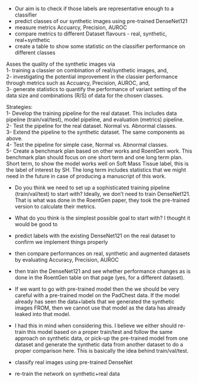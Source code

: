 - Our aim is to check if those labels are representative enough to a classifier
- predict classes of our synthetic images using pre-trained DenseNet121
- measure metrics Accuarcy, Precision, AUROC
- compare metrics to different Dataset flavours - real, synthetic, real+synthetic
- create a table to show some statistic on the classifier performance on different classes
  
Asses the quality of the synthetic images via  
1- training a classier on combination of real/synthetic images, and,  
2- investigating the potential improvement in the classier performance through metrics such as Accuarcy, Precision, AUROC, and,  
3- generate statistics to quantify the performance of variant setting of the data size and combinations (R/S) of data for the chosen classes.


Strategies:  
1- Develop the training pipeline for the real dataset. This includes data pipeline (train/val/test), model pipeline, and evaluation (metrics) pipeline.  
2- Test the pipeline for the real dataset. Normal vs. Abnormal classes.  
3- Extend the pipeline to the synthetic dataset. The same components as above.  
4- Test the pipeline for simple case, Normal vs. Abnormal classes.  
5- Create a benchmark plan based on other works and RoentGen work. This benchmark plan should focus on one short term and one long term plan. Short term, to show the model works well on Soft Mass Tissue label, this is the label of interest by SH. The long term includes statistics that we might need in the future in case of producing a manuscript of this work.

-   Do you think we need to set up a sophisticated training pipeline (train/val/test) to start with? Ideally, we don’t need to train DenseNet121. That is what was done in the RoentGen paper, they took the pre-trained version to calculate their metrics.
-   What do you think is the simplest possible goal to start with? I thought it would be good to
-   predict labels with the existing DenseNet121 on the real dataset to confirm we implement things properly
-   then compare performances on real, synthetic and augmented datasets by evaluating Accuracy, Precision, AUROC
-   then train the DenseNet121 and see whether performance changes as is done in the RoentGen table on that page (yes, for a different dataset).

-   If we want to go with pre-trained model then the we should be very careful with a pre-trained model on the PadChest data. If the model already has seen the data+labels that we generated the synthetic images FROM, then we cannot use that model as the data has already leaked into that model.
- I had this in mind when considering this. I believe we either should re-train this model based on a proper train/test and follow the same approach on synthetic data, or pick-up the pre-trained model from one dataset and generate the synthetic data from another dataset to do a proper comparison here. This is basically the idea behind train/val/test.


- classify real images using pre-trained DenseNet
- re-train the network on synthetic+real data